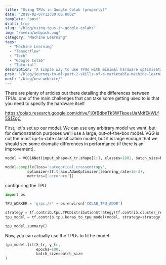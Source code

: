 ```yaml
---
title: "Using TPUs in Google Colab (properly)"
date: "2019-02-07T12:00:00.000Z"
template: "post"
draft: true
slug: "/blog/using-tpus-in-google-colab/"
img: "/media/webpack.png"
category: "Machine Learning"
tags:
  - "Machine Learning"
  - "Tensorflow"
  - "Tech"
  - "Google Colab"
  - "Tutorial"
description: "A simple way to use TPUs with minimal hardware optimization"
prev: "/blog/journey-to-ml-part-2-skills-of-a-marketable-machine-learning-engineer/"
next: "/blog/new-website/"
---
```


There are plenty of articles out there detailing the differences between TPUs. one of the main challenges that can take some getting used to is that you need to specify the hardware itself

https://colab.research.google.com/drive/1jOfBdbnTk3WTkpesUaMdfEkWLf5S1ZgC

First, let's set up our model. We can use any arbitrary model we want, but for demonstration purposes we'll use a large, out-of-the-box model. VGG is not the most up-to-date classification model, but it is large enough that we should see some dramatic differences in performance (if there is an improvement).

```python
model = VGG16Net(input_shape=X_tr.shape[1:], classes=1001, batch_size=batch_size)

model.compile(loss='categorical_crossentropy',
          optimizer=tf.train.AdamOptimizer(learning_rate=1e-3),
          metrics=['accuracy'])
```

configuring the TPU

```python
import os

TPU_WORKER = 'grpc://' + os.environ['COLAB_TPU_ADDR']

strategy = tf.contrib.tpu.TPUDistributionStrategy(tf.contrib.cluster_resolver.TPUClusterResolver(TPU_WORKER))
tpu_model = tf.contrib.tpu.keras_to_tpu_model(model, strategy=strategy)

tpu_model.summary()
```

Now, you can actually use the TPUs to fit he model

```python
tpu_model.fit(X_tr, y_tr,
              epochs=100,
              batch_size=batch_size
)
```

